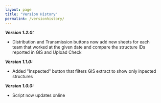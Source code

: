 ```yaml
---
layout: page
title: "Version History"
permalink: /versionhistory/
---
```


***Version 1.2.0:***
  - Distribution and Transmission buttons now add new sheets for each team that worked at the given date and compare the structure IDs reported in GIS and Upload Check

***Version 1.1.0:***
  - Added "Inspected" button that filters GIS extract to show only inpected structures

***Version 1.0.0:***
  - Script now updates online
